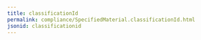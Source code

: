 ```yaml
---
title: classificationId
permalink: compliance/SpecifiedMaterial.classificationId.html
jsonid: classificationid
---
```

